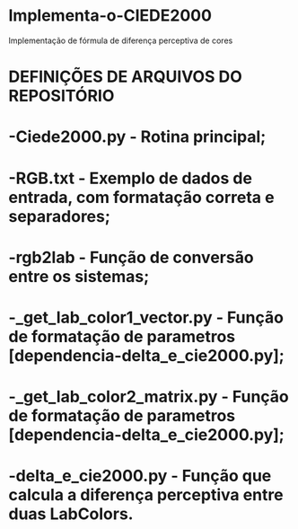# Implementa-o-CIEDE2000
Implementação de fórmula de diferença perceptiva de cores

# DEFINIÇÕES DE ARQUIVOS DO REPOSITÓRIO

# -Ciede2000.py - Rotina principal;
# -RGB.txt - Exemplo de dados de entrada, com formatação correta e separadores;
# -rgb2lab - Função de conversão entre os sistemas;
# -_get_lab_color1_vector.py - Função de formatação de parametros [dependencia-delta_e_cie2000.py];
# -_get_lab_color2_matrix.py - Função de formatação de parametros [dependencia-delta_e_cie2000.py];
# -delta_e_cie2000.py - Função que calcula a diferença perceptiva entre duas LabColors.

